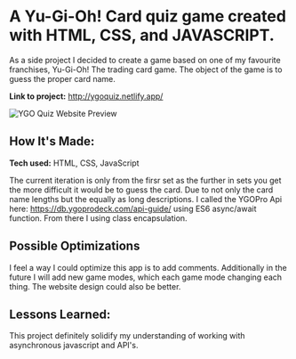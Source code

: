 # A Yu-Gi-Oh! Card quiz game created with HTML, CSS, and JAVASCRIPT.

As a side project I decided to create a game based on one of my favourite franchises, Yu-Gi-Oh! The trading card game. The object of the game is to guess the proper card name.

**Link to project:** http://ygoquiz.netlify.app/

![YGO Quiz Website Preview](https://i.ibb.co/Hrp2gsy/ygoquiz.gif)

## How It's Made:

**Tech used:** HTML, CSS, JavaScript

The current iteration is only from the firsr set as the further in sets you get the more difficult it would be to guess the card. Due to not only the card name lengths but the equally as long descriptions. I called the YGOPro Api here: https://db.ygoprodeck.com/api-guide/ using ES6 async/await function. From there I using class encapsulation.

## Possible Optimizations

I feel a way I could optimize this app is to add comments. Additionally in the future I will add new game modes, which each game mode changing each thing. The website design could also be better.

## Lessons Learned:

This project definitely solidify my understanding of working with asynchronous javascript and API's.
